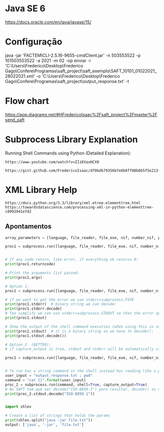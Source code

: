 # Java SE 6

https://docs.oracle.com/en/java/javase/15/

# Configuração 

java -jar 'FACTEMICLI-2.5.16-9655-cmdClient.jar' -n 503553522 -p 101503553522 -a 2021 -m 02 -op enviar -i 'C:\Users\Frederico\Desktop\Frederico Gago\Confere\Programas\saft_project\saft_exemplo\SAFT_10101_01022021_28022021.xml' -o 'C:\Users\Frederico\Desktop\Frederico Gago\Confere\Programas\saft_project\output_response.txt' -t


# Flow chart

https://app.diagrams.net/#HFredericoIsaac%2Fsaft_project%2Fmaster%2Fsend_saft

# Subprocess Library Explanation

Running Shell Commands using Python (Detailed Explanation):

    https://www.youtube.com/watch?v=IIiKVaxHCX0

    https://gist.github.com/FredericoIsaac/df0bdb79356b7e6b8ff08b6b5f5e213f


# XML Library Help

    https://docs.python.org/3.3/library/xml.etree.elementtree.html
    https://towardsdatascience.com/processing-xml-in-python-elementtree-c8992941efd2


## Apontamentos

```python
array_parameters = [language, file_reader, file_exe, nif, number_nif, password, number_password, year, number_year, month, number_month, operation, number_operation, input_param, input_file, output_param, output_file, test]

proc1 = subprocess.run([language, file_reader, file_exe, nif, number_nif, password, number_password, year, number_year, month, number_month, operation, number_operation, input_param, input_file, output_param, output_file, test], capture_output=True, text=True)


# If any code return, like error, if everything ok returns 0:
print(proc1.returncode)

# Print the arguments list passed:
print(proc1.args)

# Option 1:
proc1 = subprocess.run([language, file_reader, file_exe, nif, number_nif, password, number_password, year, number_year, month, number_month, operation, number_operation, input_param, input_file, output_param, output_file, test], stdout=subprocess.PIPE, stderr=subprocess.STDOUT, text=True)

# if we want to get the error we use stderr=subprocess.PIPE
print(proc1.stderr)  # binary string we can decode:
print(proc1.stderr.decode)
# Too simplify we can use stderr=subprocess.STDOUT so that the error appear in stdout, because if error stdout is empty:
print(proc1.stdout)

# Show the output of the shell command execution (when using this in subprocess stdout=subprocess.PIPE):
print(proc1.stdout)  # it is a binary string so we have to decode():
print(proc1.stdout.decode())

# Option 2  (BETTER):
# if capture_output is true, stdout and stderr will be automatically captured stdout=PIPE and stderr=PIPE is set automatically

proc1 = subprocess.run([language, file_reader, file_exe, nif, number_nif, password, number_password, year, number_year, month, number_month, operation, number_operation, input_param, input_file, output_param, output_file, test], capture_output=True, text=True)


# To run has a string command in the shell instead has reading like a program:
user_input = "output_response.txt ; pwd"
command = "cat {}".format(user_input)
proc_2 = subprocess.run(command, shell=True, capture_output=True)
# No SAFT tem que ser decode("ISO-8859-1") para resultar, decode() so nao da
print(proc_2.stdout.decode("ISO-8859-1"))


import shlex

# Create a list of strings that holds the params
print(shlex.split("java -jar file.txt"))
output: ['java', '-jar', 'file.txt']
```